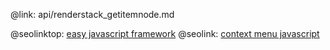 @link: api/renderstack_getitemnode.md

@seolinktop: [easy javascript framework](https://webix.com)
@seolink: [context menu javascript](https://webix.com/widget/contextmenu/)